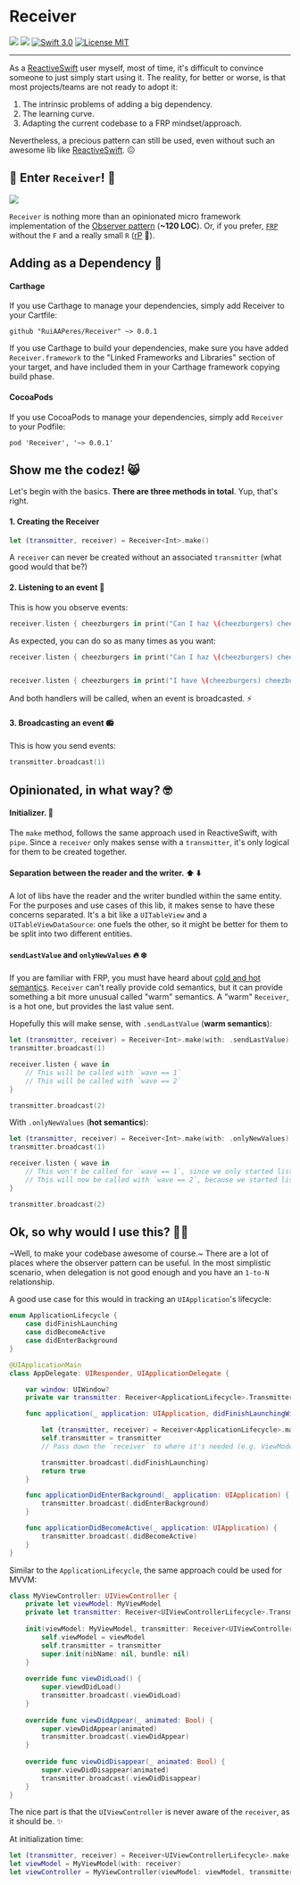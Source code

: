 # Receiver

<a href="https://github.com/Carthage/Carthage"><img src="https://img.shields.io/badge/Carthage-compatible-4BC51D.svg?style=flat"></a>
<a href=""><img src="https://img.shields.io/cocoapods/v/Receiver.svg?style=flat"></a>
[![Swift 3.0](https://img.shields.io/badge/Swift-4.0-orange.svg?style=flat)](https://developer.apple.com/swift/)
[![License MIT](https://img.shields.io/badge/License-MIT-lightgrey.svg?style=flat)](https://opensource.org/licenses/MIT)


---

As a [ReactiveSwift](https://github.com/ReactiveCocoa/ReactiveSwift) user myself, most of time, it's difficult to convince someone to just simply start using it. The reality, for better or worse, is that most projects/teams are not ready to adopt it:

1. The intrinsic problems of adding a big dependency.
2. The learning curve.
3. Adapting the current codebase to a FRP mindset/approach.

Nevertheless, a precious pattern can still be used, even without such an awesome lib like [ReactiveSwift](https://github.com/ReactiveCocoa/ReactiveSwift). 😖

## 🌈 Enter `Receiver`! 🌈

![](https://viralviralvideos.com/wp-content/uploads/GIF/2015/06/OMG-this-is-so-awesome-GIF.gif)

`Receiver` is nothing more than an opinionated micro framework implementation of the [Observer pattern](https://en.wikipedia.org/wiki/Observer_pattern) (**~120 LOC**). Or, if you prefer, [`FRP`](https://en.wikipedia.org/wiki/Functional_reactive_programming) without the `F` and a really small `R` ([rP](https://en.wikipedia.org/wiki/Reactive_programming) 🤔). 

## Adding as a Dependency 🚀

#### Carthage

If you use Carthage to manage your dependencies, simply add Receiver to your Cartfile:

```
github "RuiAAPeres/Receiver" ~> 0.0.1
```

If you use Carthage to build your dependencies, make sure you have added `Receiver.framework` to the "Linked Frameworks and Libraries" section of your target, and have included them in your Carthage framework copying build phase.

#### CocoaPods

If you use CocoaPods to manage your dependencies, simply add `Receiver` to your Podfile:

```
pod 'Receiver', '~> 0.0.1'
```

## Show me the codez! 😸

Let's begin with the basics. **There are three methods in total**. Yup, that's right. 

#### 1. Creating the Receiver

```swift
let (transmitter, receiver) = Receiver<Int>.make()
```

A `receiver` can never be created without an associated `transmitter` (what good would that be?)

#### 2. Listening to an event 📡

This is how you observe events:

```swift
receiver.listen { cheezburgers in print("Can I haz \(cheezburgers) cheezburger. 🐈") }
```

As expected, you can do so as many times as you want:

```swift
receiver.listen { cheezburgers in print("Can I haz \(cheezburgers) cheezburger. 🐈") }


receiver.listen { cheezburgers in print("I have \(cheezburgers) cheezburgers and you have none!")}
```

And both handlers will be called, when an event is broadcasted. ⚡️

#### 3. Broadcasting an event 📻

This is how you send events:

```swift
transmitter.broadcast(1)
```

## Opinionated, in what way? 🤓

#### Initializer. 🌳

The `make` method, follows the same approach used in ReactiveSwift, with `pipe`. Since a `receiver` only makes sense with a `transmitter`, it's only logical for them to be created together. 

#### Separation between the reader and the writer. ⬆️ ⬇️

A lot of libs have the reader and the writer bundled within the same entity. For the purposes and use cases of this lib, it makes sense to have these concerns separated. It's a bit like a `UITableView` and a `UITableViewDataSource`: one fuels the other, so it might be better for them to be split into two different entities. 

#### `sendLastValue` and `onlyNewValues` 🔥 ❄️

If you are familiar with FRP, you must have heard about [cold and hot semantics](http://codeplease.io/2017/10/15/ras-s1e3-3/). `Receiver` can't really provide cold semantics, but it can provide something a bit more unusual called "warm" semantics. A "warm" `Receiver`, is a hot one, but provides the last value sent.

Hopefully this will make sense, with `.sendLastValue` (**warm semantics**):

```swift
let (transmitter, receiver) = Receiver<Int>.make(with: .sendLastValue)
transmitter.broadcast(1)

receiver.listen { wave in
    // This will be called with `wave == 1`
    // This will be called with `wave == 2`
}

transmitter.broadcast(2)
```

With `.onlyNewValues` (**hot semantics**):

```swift
let (transmitter, receiver) = Receiver<Int>.make(with: .onlyNewValues)
transmitter.broadcast(1)

receiver.listen { wave in
    // This won't be called for `wave == 1`, since we only started listening after the first broadcast.
    // This will now be called with `wave == 2`, because we started listening before the second broadcast.
}

transmitter.broadcast(2)
```


## Ok, so why would I use this? 🤷‍♀️

~Well, to make your codebase awesome of course.~ There are a lot of places where the observer pattern can be useful. In the most simplistic scenario, when delegation is not good enough and you have an `1-to-N` relationship.

A good use case for this would in tracking an `UIApplication`'s lifecycle:

```swift
enum ApplicationLifecycle {
    case didFinishLaunching
    case didBecomeActive
    case didEnterBackground
}

@UIApplicationMain
class AppDelegate: UIResponder, UIApplicationDelegate {

    var window: UIWindow?
    private var transmitter: Receiver<ApplicationLifecycle>.Transmitter!

    func application(_ application: UIApplication, didFinishLaunchingWithOptions launchOptions: [UIApplicationLaunchOptionsKey: Any]?) -> Bool {

        let (transmitter, receiver) = Receiver<ApplicationLifecycle>.make()
        self.transmitter = transmitter
        // Pass down the `receiver` to where it's needed (e.g. ViewModel, Controllers)

        transmitter.broadcast(.didFinishLaunching)
        return true
    }

    func applicationDidEnterBackground(_ application: UIApplication) {
        transmitter.broadcast(.didEnterBackground)
    }

    func applicationDidBecomeActive(_ application: UIApplication) {
        transmitter.broadcast(.didBecomeActive)
    }
}
```

Similar to the `ApplicationLifecycle`, the same approach could be used for MVVM:


```swift
class MyViewController: UIViewController {
    private let viewModel: MyViewModel
    private let transmitter: Receiver<UIViewControllerLifecycle>.Transmitter
    
    init(viewModel: MyViewModel, transmitter: Receiver<UIViewControllerLifecycle>.Transmitter) {
        self.viewModel = viewModel
        self.transmitter = transmitter
        super.init(nibName: nil, bundle: nil)
    }
    
    override func viewDidLoad() {
        super.viewdDidLoad() 
        transmitter.broadcast(.viewDidLoad)
    }
    
    override func viewDidAppear(_ animated: Bool) {
        super.viewDidAppear(animated) 
        transmitter.broadcast(.viewDidAppear)
    }
    
    override func viewDidDisappear(_ animated: Bool) {
        super.viewDidDisappear(animated) 
        transmitter.broadcast(.viewDidDisappear)
    }
}
```

The nice part is that the `UIViewController` is never aware of the `receiver`, as it should be. ✨ 

At initialization time:

```swift
let (transmitter, receiver) = Receiver<UIViewControllerLifecycle>.make()
let viewModel = MyViewModel(with: receiver)
let viewController = MyViewController(viewModel: viewModel, transmitter: transmitter)
```
